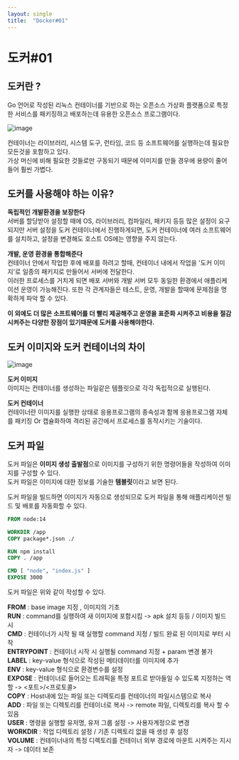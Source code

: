 ```yaml
---
layout: single
title:  "Docker#01"
---
```




# 도커#01  


## 도커란 ?
Go 언어로 작성된 리눅스 컨테이너를 기반으로 하는 오픈소스 가상화 플랫폼으로
특정한 서비스를 패키징하고 배포하는데 유용한 오픈소스 프로그램이다.  
  
![image](https://github.com/hojunleesunsin/hojunleesunsin.github.io/assets/113594859/d5438fe9-02f7-48e9-b92f-2f22b4fab47f)
  

컨테이너는 라이브러리, 시스템 도구, 런타임, 코드 등 소프트웨어를 실행하는데 필요한 모든것을 포함하고 있다.   
가상 머신에 비해 필요한 것들로만 구동되기 때문에 이미지를 만들 경우에 용량이 줄어들어 훨씬 가볍다.

## 도커를 사용해야 하는 이유?
**독립적인 개발환경을 보장한다**  
서버를 할당받아 설정할 때에 OS, 라이브러리, 컴파일러, 패키지 등등 많은 설정이 요구되지만 서버 설정을 도커 컨테이너에서 진행하게되면, 도커 컨테이너에 여러 소프트웨어를 설치하고, 설정을 변경해도 호스트 OS에는 영향을 주지 않는다.  

**개발, 운영 환경을 통합해준다**  
컨테이너 안에서 작업한 후에 배포를 하려고 할때, 컨테이너 내에서 작업을 '도커 이미지'로 일종의 패키지로 만들어서 서버에 전달한다.  
이러한 프로세스를 거치게 되면 배포 서버와 개발 서버 모두 동일한 환경에서 애플리케이션 운영이 가능해진다. 또한 각 관계자들은 테스트, 운영, 개발을 할때에 문제점을 명확하게 파악 할 수 있다.  

**이 외에도 더 많은 소프트웨어를 더 빨리 제공해주고 운영을 표준화 시켜주고 비용을 절감시켜주는 다양한 장점이 있기때문에 도커를 사용해야한다.**

## 도커 이미지와 도커 컨테이너의 차이
![image](https://github.com/hojunleesunsin/hojunleesunsin.github.io/assets/113594859/58567ab8-99ff-4362-a46f-9bed3ea70da7)

**도커 이미지**  
이미지는 컨테이너를 생성하는 파일같은 템플릿으로 각각 독립적으로 실행된다.  
  
**도커 컨테이너**  
컨테이너란 이미지를 실행한 상태로 응용프로그램의 종속성과 함께 응용프로그램 자체를 
패키징 Or 캡슐화하여 격리된 공간에서 프로세스를 동작시키는 기술이다.

## 도커 파일
도커 파일은 **이미지 생성 출발점**으로 이미지를 구성하기 위한 명령어들을 작성하여 이미지를 구성할 수 있다.  
도커 파일은 이미지에 대한 정보를 기술한 **템블릿**이라고 보면 된다.  
  
도커 파일을 빌드하면 이미지가 자동으로 생성되므로 도커 파일을 통해 애플리케이션 빌드 및 배포를 자동화할 수 있다.  
```dockerfile
FROM node:14

WORKDIR /app
COPY package*.json ./

RUN npm install
COPY . /app

CMD [ "node", "index.js" ]
EXPOSE 3000
```  
도커 파일은 위와 같이 작성할 수 있다.

**FROM** : base image 지정 , 이미지의 기초  
**RUN** : command를 실행하여 새 이미지에 포함시킴 -> apk 설치 등등 / 이미지 빌드 시   
**CMD** : 컨테이너가 시작 될 때 실행할 command 지정 / 빌드 완료 된 이미지로 부터 시작  
**ENTRYPOINT** : 컨테이너 시작 시 실행될 command 지정 + param 변경 불가  
**LABEL** : key-value 형식으로 작성된 메타데이터를 이미지에 추가  
**ENV** : key-value 형식으로  환경변수를 설정   
**EXPOSE** : 컨테이너로 들어오는 트래픽을 특정 포트로 받아들일 수 있도록 지정하는 역할 -> <포트>/<프로토콜>  
**COPY** : Host내에 있는 파일 또는 디렉토리를 컨테이너의 파일시스템으로 복사  
**ADD** : 파일 또는 디렉토리를 컨테이너로 복사 -> remote 파일, 디렉토리를 복사 할 수 있음  
**USER** :  명령을 실행할 유저명, 유저 그룹 설정 -> 사용자계정으로 변경  
**WORKDIR** : 작업 디렉토리 설정 / 기존 디렉토리 없을 때 생성 후 설정  
**VOLUME** : 컨테이너내의 특정 디렉토리를 컨테이너 외부 경로에 마운트 시켜주는 지시자 -> 데이터 보존  
